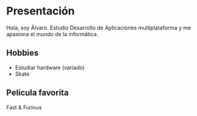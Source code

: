 # Presentación 
Hola, soy Álvaro.
Estudio Desarrollo de Aplicaciones multiplataforma
y me apasiona el mundo de la informática.

## Hobbies
- Estudiar hardware (variado)
- Skate

## Película favorita
Fast & Furious
